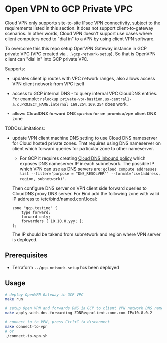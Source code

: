 # Open VPN to GCP Private VPC

Cloud VPN only supports site-to-site IPsec VPN connectivity, subject to the requirements listed in this section. It does not support client-to-gateway scenarios. In other words, Cloud VPN doesn't support use cases where client computers need to "dial in" to a VPN by using client VPN software.

To overcome this this repo setup OpenVPN Gateway instance in GCP private VPC (VPC created via `..\gcp-network-setup`). So that is OpenVPN client can "dial in" into GCP private VPC.

Supports:

* updates client ip routes with VPC network ranges, also allows access VPN client network from VPC itself

* access to GCP internal DNS - to query internal VPC CloudDNS entries. For example: `nslookup private-vpc-bastion.us-central1-a.c.PROJECT_NAME.internal 169.254.169.254` does work.

* allows CloudDNS forward DNS queries for on-premise/vpn client DNS zone

TODOs/Limitations:

* update VPN client machine DNS setting to use Cloud DNS nameserver for Cloud hosted private zones. That requires using DNS nameserver on client which forward queries for particular zone to other nameserver.

  * For GCP it requires creating [Cloud DNS inbound policy](https://cloud.google.com/dns/docs/policies#list-in-entrypoints) which exposes DNS nameserver IP in each subnetwork.
  The possible IP which VPN can use as DNS servers are: `gcloud compute addresses list --filter='purpose = "DNS_RESOLVER"' --format='csv(address, region, subnetwork)'`.

  Then configure DNS server on VPN client side forward queries to CloudDNS proxy DNS server. For Bind add the following zone with valid IP address to /etc/bind/named.conf.local:

  ```
  zone "gcp.testing" {
      type forward;
      forward only;
      forwarders { 10.10.0.yyy; };
  };
  ```

  The IP should be takend from subnetwork and region where VPN server is deployed.

## Prerequisites

* Terraform `../gcp-network-setup` has been deployed

## Usage

```bash
# deploy OpenVPN Gateway in GCP VPC
make run

# setup Open VPN and forwards DNS in GCP to client VPN network DNS nameserver
make apply-with-dns-forwarding ZONE=vpnclient.zone.com IP=10.8.0.2

# connect to to VPN, press Ctrl+C to disconnect
make connect-to-vpn
# or
./connect-to-vpn.sh
```
